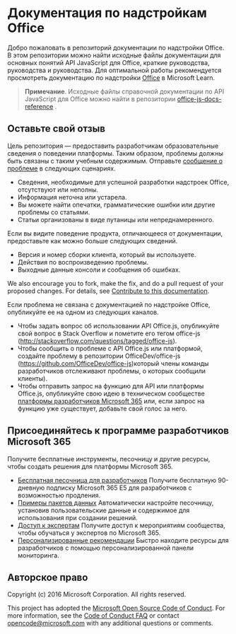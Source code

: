 # <a name="office-add-ins-documentation"></a>Документация по надстройкам Office

Добро пожаловать в репозиторий документации по надстройки Office. В этом репозитории можно найти исходные файлы документации для основных понятий API JavaScript для Office, краткие руководства, руководства и руководства. Для оптимальной работы рекомендуется просмотреть документацию по надстройки [Office](https://learn.microsoft.com/office/dev/add-ins) в Microsoft Learn.

> **Примечание**. Исходные файлы справочной документации по API JavaScript для Office можно найти в репозитории [office-js-docs-reference](https://github.com/OfficeDev/office-js-docs-reference) .

## <a name="give-us-your-feedback"></a>Оставьте свой отзыв

Цель репозитория — предоставить разработчикам образовательные сведения о поведении платформы. Таким образом, проблемы должны быть связаны с таким учебным содержимым. Отправьте [сообщение о проблеме](https://github.com/OfficeDev/office-js-docs-pr/issues) в следующих сценариях.

- Сведения, необходимые для успешной разработки надстроек Office, отсутствуют или неполны.
- Информация неточна или устарела.
- Вы можете найти опечатки, грамматические ошибки или другие проблемы со статьями.
- Статьи организованы в виде путаницы или непреднамеренного.

Если вы видите поведение продукта, отличающееся от документации, предоставьте как можно больше следующих сведений.

- Версия и номер сборки клиента, который вы используете.
- Действия по воспроизведению проблемы.
- Выходные данные консоли и сообщения об ошибках.

We also encourage you to fork, make the fix, and do a pull request of your proposed changes. For details, see [Contribute to this documentation](Contributing.md).

Если проблема не связана с документацией по надстройке Office, опубликуйте ее на одном из следующих каналов.

- Чтобы задать вопрос об использовании API Office.js, опубликуйте свой вопрос в Stack Overflow и пометите его тегом office-js (http://stackoverflow.com/questions/tagged/office-js).
- Чтобы сообщить о проблеме с API Office.js или платформой, создайте проблему в репозитории OfficeDev/office-js (https://github.com/OfficeDev/office-js)который члены команды разработчиков отслеживают проблемы, о которых сообщили клиенты).
- Чтобы отправить запрос на функцию для API или платформы Office.js, опубликуйте свою идею в техническом сообществе [платформы разработчиков Microsoft 365](https://techcommunity.microsoft.com/t5/microsoft-365-developer-platform/idb-p/Microsoft365DeveloperPlatform) или, если запрос на функцию уже существует, добавьте свой голос за него.

## <a name="join-the-microsoft-365-developer-program"></a>Присоединяйтесь к программе разработчиков Microsoft 365

Получите бесплатные инструменты, песочницу и другие ресурсы, чтобы создать решения для платформы Microsoft 365.

- [Бесплатная песочница для разработчиков](https://developer.microsoft.com/microsoft-365/dev-program#Subscription) Получите бесплатную 90-дневную подписку Microsoft 365 E5 для разработчиков с возможностью продления.
- [Примеры пакетов данных](https://developer.microsoft.com/microsoft-365/dev-program#Sample) Автоматически настройте песочницу, установив пользовательские данные и содержимое для использования при создании решений.
- [Доступ к экспертам](https://developer.microsoft.com/microsoft-365/dev-program#Experts) Получите доступ к мероприятиям сообщества, чтобы обучаться у экспертов по Microsoft 365.
- [Персонализированные рекомендации](https://developer.microsoft.com/microsoft-365/dev-program#Recommendations) Быстро находите ресурсы для разработчиков с помощью персонализированной панели мониторинга.


## <a name="copyright"></a>Авторское право

Copyright (c) 2016 Microsoft Corporation. All rights reserved.


This project has adopted the [Microsoft Open Source Code of Conduct](https://opensource.microsoft.com/codeofconduct/). For more information, see the [Code of Conduct FAQ](https://opensource.microsoft.com/codeofconduct/faq/) or contact [opencode@microsoft.com](mailto:opencode@microsoft.com) with any additional questions or comments.
